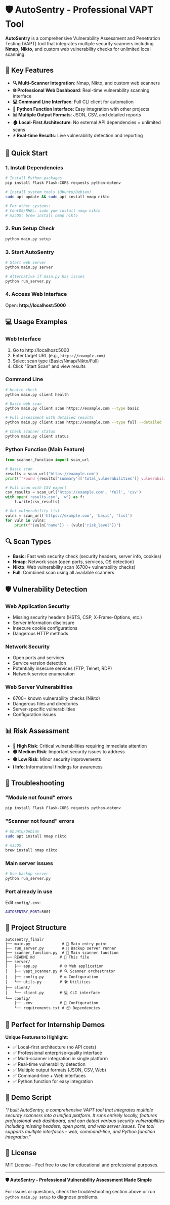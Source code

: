 # 🛡️ AutoSentry - Professional VAPT Tool

**AutoSentry** is a comprehensive Vulnerability Assessment and Penetration Testing (VAPT) tool that integrates multiple security scanners including **Nmap**, **Nikto**, and custom web vulnerability checks for unlimited local scanning.

## 🌟 Key Features

- **🔍 Multi-Scanner Integration**: Nmap, Nikto, and custom web scanners
- **🌐 Professional Web Dashboard**: Real-time vulnerability scanning interface
- **💻 Command Line Interface**: Full CLI client for automation
- **🎯 Python Function Interface**: Easy integration with other projects
- **📊 Multiple Output Formats**: JSON, CSV, and detailed reports
- **🏠 Local-First Architecture**: No external API dependencies = unlimited scans
- **⚡ Real-time Results**: Live vulnerability detection and reporting

## 🚀 Quick Start

### 1. Install Dependencies

```bash
# Install Python packages
pip install Flask Flask-CORS requests python-dotenv

# Install system tools (Ubuntu/Debian)
sudo apt update && sudo apt install nmap nikto

# For other systems:
# CentOS/RHEL: sudo yum install nmap nikto
# macOS: brew install nmap nikto
```

### 2. Run Setup Check

```bash
python main.py setup
```

### 3. Start AutoSentry

```bash
# Start web server
python main.py server

# Alternative if main.py has issues
python run_server.py
```

### 4. Access Web Interface

Open: **http://localhost:5000**

## 💻 Usage Examples

### Web Interface
1. Go to http://localhost:5000
2. Enter target URL (e.g., `https://example.com`)
3. Select scan type (Basic/Nmap/Nikto/Full)
4. Click "Start Scan" and view results

### Command Line
```bash
# Health check
python main.py client health

# Basic web scan
python main.py client scan https://example.com --type basic

# Full assessment with detailed results
python main.py client scan https://example.com --type full --detailed

# Check scanner status
python main.py client status
```

### Python Function (Main Feature)
```python
from scanner_function import scan_url

# Basic scan
results = scan_url('https://example.com')
print(f"Found {results['summary']['total_vulnerabilities']} vulnerabilities")

# Full scan with CSV export
csv_results = scan_url('https://example.com', 'full', 'csv')
with open('results.csv', 'w') as f:
    f.write(csv_results)

# Get vulnerability list
vulns = scan_url('https://example.com', 'basic', 'list')
for vuln in vulns:
    print(f"{vuln['name']} - {vuln['risk_level']}")
```

## 🔍 Scan Types

- **Basic**: Fast web security check (security headers, server info, cookies)
- **Nmap**: Network scan (open ports, services, OS detection)  
- **Nikto**: Web vulnerability scan (6700+ vulnerability checks)
- **Full**: Combined scan using all available scanners

## 🛡️ Vulnerability Detection

### Web Application Security
- Missing security headers (HSTS, CSP, X-Frame-Options, etc.)
- Server information disclosure
- Insecure cookie configurations
- Dangerous HTTP methods

### Network Security
- Open ports and services
- Service version detection
- Potentially insecure services (FTP, Telnet, RDP)
- Network service enumeration

### Web Server Vulnerabilities
- 6700+ known vulnerability checks (Nikto)
- Dangerous files and directories
- Server-specific vulnerabilities
- Configuration issues

## 📊 Risk Assessment

- **🔴 High Risk**: Critical vulnerabilities requiring immediate attention
- **🟡 Medium Risk**: Important security issues to address  
- **🟢 Low Risk**: Minor security improvements
- **ℹ️ Info**: Informational findings for awareness

## 🔧 Troubleshooting

### "Module not found" errors
```bash
pip install Flask Flask-CORS requests python-dotenv
```

### "Scanner not found" errors  
```bash
# Ubuntu/Debian
sudo apt install nmap nikto

# macOS
brew install nmap nikto
```

### Main server issues
```bash
# Use backup server
python run_server.py
```

### Port already in use
Edit `config/.env`:
```bash
AUTOSENTRY_PORT=5001
```

## 📁 Project Structure

```
autosentry_final/
├── main.py              # 🚀 Main entry point
├── run_server.py        # 🔄 Backup server runner
├── scanner_function.py  # 🎯 Main scanner function
├── README.md           # 📖 This file
├── server/
│   ├── app.py          # 🌐 Web application
│   ├── vapt_scanner.py # 🔍 Scanner orchestrator
│   ├── config.py       # ⚙️ Configuration
│   └── utils.py        # 🛠️ Utilities
├── client/
│   └── client.py       # 💻 CLI interface
└── config/
    ├── .env            # 🔧 Configuration
    └── requirements.txt # 📦 Dependencies
```

## 🎯 Perfect for Internship Demos

**Unique Features to Highlight:**
- ✅ Local-first architecture (no API costs)
- ✅ Professional enterprise-quality interface
- ✅ Multi-scanner integration in single platform
- ✅ Real-time vulnerability detection
- ✅ Multiple output formats (JSON, CSV, Web)
- ✅ Command-line + Web interfaces
- ✅ Python function for easy integration

## 🎪 Demo Script

*"I built AutoSentry, a comprehensive VAPT tool that integrates multiple security scanners into a unified platform. It runs entirely locally, features professional web dashboard, and can detect various security vulnerabilities including missing headers, open ports, and web server issues. The tool supports multiple interfaces - web, command-line, and Python function integration."*

## 📄 License

MIT License - Feel free to use for educational and professional purposes.

---

**🛡️ AutoSentry - Professional Vulnerability Assessment Made Simple**

For issues or questions, check the troubleshooting section above or run `python main.py setup` to diagnose problems.
